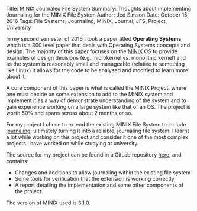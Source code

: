 Title:   MINIX Journaled File System
Summary: Thoughts about implementing Journaling for the MINIX File System
Author:  Jed Simson
Date:    October 15, 2016
Tags:    File Systems, Journaling, MINIX, Journal, JFS, Project, University

In my second semester of 2016 I took a paper titled **Operating Systems**, which is a 300 level paper that deals with Operating Systems concepts and design. The majority of this paper focuses on the [MINIX](https://en.wikipedia.org/wiki/MINIX) OS to provide examples of design decisions (e.g. microkernel vs. monolithic kernel) and as the system is reasonably small and manageable (relative to something like Linux) it allows for the code to be analysed and modified to learn more about it.

A core component of this paper is what is called the MINIX Project, where one must decide on some extension to add to the MINIX system and implement it as a way of demonstrate understanding of the system and to gain experience working on a large system like that of an OS. The project is worth 50% and spans across about 2 months or so.

For my project I chose to extend the existing MINIX File System to include [journaling](https://en.wikipedia.org/wiki/Journaling_file_system), ultimately turning it into a reliable, journaling file system. I learnt a lot while working on this project and consider it one of the most complex projects I have worked on while studying at university.

The source for my project can be found in a GitLab repository [here](https://gitlab.com/JedS6391/COMP301-Project), and contains:

- Changes and additions to allow journaling within the existing file system
- Some tools for verification that the extension is working correctly
- A report detailing the implementation and some other components of the project. 

The version of MINIX used is 3.1.0.
